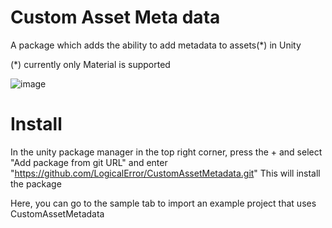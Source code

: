 # Custom Asset Meta data

A package which adds the ability to add metadata to assets(*) in Unity

(*) currently only Material is supported

![image](https://github.com/LogicalError/CustomAssetMetadata/assets/157976/bbdb5af7-96ae-4b95-87fa-2c4a6947cdcc)

# Install

In the unity package manager in the top right corner, press the + and select "Add package from git URL" and enter "https://github.com/LogicalError/CustomAssetMetadata.git"
This will install the package

Here, you can go to the sample tab to import an example project that uses CustomAssetMetadata
